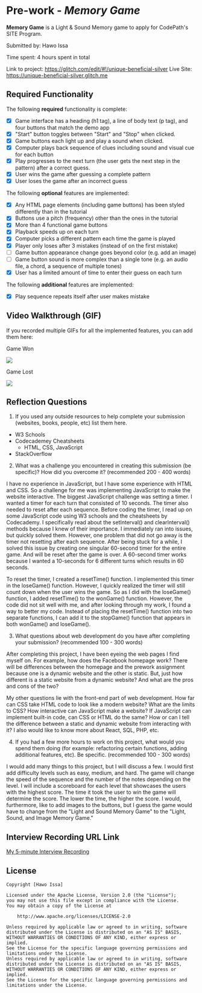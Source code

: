 # Pre-work - *Memory Game*

**Memory Game** is a Light & Sound Memory game to apply for CodePath's SITE Program. 

Submitted by: Hawo Issa

Time spent: 4 hours spent in total

Link to project: https://glitch.com/edit/#!/unique-beneficial-silver
Live Site: https://unique-beneficial-silver.glitch.me

## Required Functionality

The following **required** functionality is complete:

* [x] Game interface has a heading (h1 tag), a line of body text (p tag), and four buttons that match the demo app
* [x] "Start" button toggles between "Start" and "Stop" when clicked. 
* [x] Game buttons each light up and play a sound when clicked. 
* [x] Computer plays back sequence of clues including sound and visual cue for each button
* [x] Play progresses to the next turn (the user gets the next step in the pattern) after a correct guess. 
* [x] User wins the game after guessing a complete pattern
* [x] User loses the game after an incorrect guess

The following **optional** features are implemented:

* [x] Any HTML page elements (including game buttons) has been styled differently than in the tutorial
* [x] Buttons use a pitch (frequency) other than the ones in the tutorial
* [x] More than 4 functional game buttons
* [x] Playback speeds up on each turn
* [x] Computer picks a different pattern each time the game is played
* [x] Player only loses after 3 mistakes (instead of on the first mistake)
* [ ] Game button appearance change goes beyond color (e.g. add an image)
* [ ] Game button sound is more complex than a single tone (e.g. an audio file, a chord, a sequence of multiple tones)
* [x] User has a limited amount of time to enter their guess on each turn

The following **additional** features are implemented:

- [x] Play sequence repeats itself after user makes mistake

## Video Walkthrough (GIF)

If you recorded multiple GIFs for all the implemented features, you can add them here:

Game Won

![](https://i.imgur.com/HqM1DsM.gif)

Game Lost

![](https://i.imgur.com/3ITksqG.gif)


## Reflection Questions
1. If you used any outside resources to help complete your submission (websites, books, people, etc) list them here. 
- W3 Schools
- Codecademey Cheatsheets
    - HTML, CSS, JavaScript
- StackOverflow

2. What was a challenge you encountered in creating this submission (be specific)? How did you overcome it? (recommended 200 - 400 words) 

I have no experience in JavaScript, but I have some experience with HTML and CSS. So a challenge for me was implementing JavaScript to make the website interactive. The biggest JavaScript challenge was setting a timer. I wanted a timer for each turn that consisted of 10 seconds. The timer also needed to reset after each sequence. Before coding the timer, I read up on some JavaScript code using W3 schools and the cheatsheets by Codecademy. I specifically read about the setInterval() and clearInterval() methods because I knew of their importance. I immediately ran into issues, but quickly solved them. However, one problem that did not go away is the timer not resetting after each sequence. After being stuck for a while, I solved this issue by creating one singular 60-second timer for the entire game. And will be reset after the game is over. A 60-second timer works because I wanted a 10-seconds for 6 different turns which results in 60 seconds.

To reset the timer, I created a resetTime() function. I implemented this timer in the loseGame() function. However, I quickly realized the timer will still count down when the user wins the game. So as I did with the loseGame() function, I added resetTime() to the wonGame() function. However, the code did not sit well with me, and after looking through my work, I found a way to better my code. Instead of placing the resetTime() function into two separate functions, I can add it to the stopGame() function that appears in both wonGame() and loseGame().

3. What questions about web development do you have after completing your submission? (recommended 100 - 300 words) 

After completing this project, I have been eyeing the web pages I find myself on. For example, how does the Facebook homepage work? There will be differences between the homepage and the prework assignment because one is a dynamic website and the other is static. But, just how different is a static website from a dynamic website? And what are the pros and cons of the two?

My other questions lie with the front-end part of web development. How far can CSS take HTML code to look like a modern website? What are the limits to CSS? How interactive can JavaScript make a website? If JavaScript can implement built-in code, can CSS or HTML do the same? How or can I tell the difference between a static and dynamic website from interacting with it? I also would like to know more about React, SQL, PHP, etc. 

4. If you had a few more hours to work on this project, what would you spend them doing (for example: refactoring certain functions, adding additional features, etc). Be specific. (recommended 100 - 300 words) 

I would add many things to this project, but I will discuss a few. I would first add difficulty levels such as easy, medium, and hard. The game will change the speed of the sequence and the number of the notes depending on the level. I will include a scoreboard for each level that showcases the users with the highest score. The time it took the user to win the game will determine the score. The lower the time, the higher the score. I would, furthermore, like to add images to the buttons, but I guess the game would have to change from the "Light and Sound Memory Game" to the "Light, Sound, and Image Memory Game."



## Interview Recording URL Link

[My 5-minute Interview Recording](https://www.loom.com/share/a91700be69874110bfd888c522e96f3c)


## License

    Copyright [Hawo Issa]

    Licensed under the Apache License, Version 2.0 (the "License");
    you may not use this file except in compliance with the License.
    You may obtain a copy of the License at

        http://www.apache.org/licenses/LICENSE-2.0

    Unless required by applicable law or agreed to in writing, software
    distributed under the License is distributed on an "AS IS" BASIS,
    WITHOUT WARRANTIES OR CONDITIONS OF ANY KIND, either express or implied.
    See the License for the specific language governing permissions and
    limitations under the License.
    Unless required by applicable law or agreed to in writing, software
    distributed under the License is distributed on an "AS IS" BASIS,
    WITHOUT WARRANTIES OR CONDITIONS OF ANY KIND, either express or implied.
    See the License for the specific language governing permissions and
    limitations under the License.
